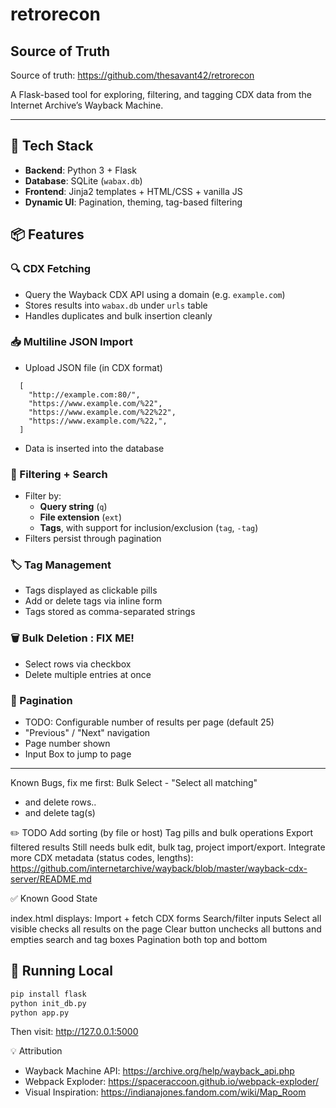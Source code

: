 # retrorecon


## Source of Truth
Source of truth: https://github.com/thesavant42/retrorecon



A Flask-based tool for exploring, filtering, and tagging CDX data from the Internet Archive’s Wayback Machine.


---

## 🔧 Tech Stack

- **Backend**: Python 3 + Flask
- **Database**: SQLite (`wabax.db`)
- **Frontend**: Jinja2 templates + HTML/CSS + vanilla JS
- **Dynamic UI**: Pagination, theming, tag-based filtering


## 📦 Features

### 🔍 CDX Fetching
- Query the Wayback CDX API using a domain (e.g. `example.com`)
- Stores results into `wabax.db` under `urls` table
- Handles duplicates and bulk insertion cleanly

### 📥 Multiline JSON Import
- Upload JSON file (in CDX format)
```
  [
    "http://example.com:80/",
    "https://www.example.com/%22",
    "https://www.example.com/%22%22",
    "https://www.example.com/%22,",
  ]
```
- Data is inserted into the database

### 🧩 Filtering + Search
- Filter by:
  - **Query string** (`q`)
  - **File extension** (`ext`)
  - **Tags**, with support for inclusion/exclusion (`tag`, `-tag`)
- Filters persist through pagination

### 🏷️ Tag Management
- Tags displayed as clickable pills
- Add or delete tags via inline form
- Tags stored as comma-separated strings

### 🗑️ Bulk Deletion : FIX ME!
- Select rows via checkbox
- Delete multiple entries at once

### 📄 Pagination
- TODO: Configurable number of results per page (default 25)
- "Previous" / "Next" navigation
- Page number shown
- Input Box to jump to page

---

Known Bugs, fix me first:
Bulk Select - "Select all matching"
  - and delete rows..
  - and delete tag(s)

✏️ TODO 
Add sorting (by file or host)
Tag pills and bulk operations
Export filtered results
Still needs bulk edit, bulk tag, project import/export.
Integrate more CDX metadata (status codes, lengths): https://github.com/internetarchive/wayback/blob/master/wayback-cdx-server/README.md



✅ Known Good State


index.html displays:
Import + fetch CDX forms
Search/filter inputs
Select all visible checks all results on the page
Clear button unchecks all buttons and empties search and tag boxes
Pagination both top and bottom


## 🧪 Running Local

```bash
pip install flask
python init_db.py
python app.py
```
Then visit: http://127.0.0.1:5000


💡 Attribution

- Wayback Machine API:   https://archive.org/help/wayback_api.php
- Webpack Exploder:      https://spaceraccoon.github.io/webpack-exploder/
- Visual Inspiration:    https://indianajones.fandom.com/wiki/Map_Room
